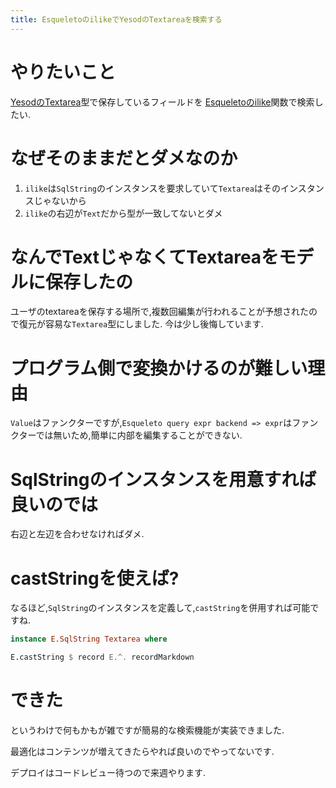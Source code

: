 ```yaml
---
title: EsqueletoのilikeでYesodのTextareaを検索する
---
```


# やりたいこと

[YesodのTextarea](https://www.stackage.org/haddock/lts-11.10/yesod-form-1.6.1/Yesod-Form-Fields.html#t:Textarea)型で保存しているフィールドを
[Esqueletoのilike](https://www.stackage.org/haddock/lts-10.10/esqueleto-2.5.3/Database-Esqueleto.html#v:ilike)関数で検索したい.

# なぜそのままだとダメなのか

1. `ilike`は`SqlString`のインスタンスを要求していて`Textarea`はそのインスタンスじゃないから
2. `ilike`の右辺が`Text`だから型が一致してないとダメ

# なんでTextじゃなくてTextareaをモデルに保存したの

ユーザのtextareaを保存する場所で,複数回編集が行われることが予想されたので復元が容易な`Textarea`型にしました.
今は少し後悔しています.

# プログラム側で変換かけるのが難しい理由

`Value`はファンクターですが,`Esqueleto query expr backend => expr`はファンクターでは無いため,簡単に内部を編集することができない.

# SqlStringのインスタンスを用意すれば良いのでは

右辺と左辺を合わせなければダメ.

# castStringを使えば?

なるほど,`SqlString`のインスタンスを定義して,`castString`を併用すれば可能ですね.

~~~hs
instance E.SqlString Textarea where
~~~

~~~hs
E.castString $ record E.^. recordMarkdown
~~~

# できた

というわけで何もかもが雑ですが簡易的な検索機能が実装できました.

最適化はコンテンツが増えてきたらやれば良いのでやってないです.

デプロイはコードレビュー待つので来週やります.
